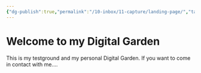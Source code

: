 ```yaml
---
{"dg-publish":true,"permalink":"/10-inbox/11-capture/landing-page/","tags":["gardenEntry"]}
---
```


# Welcome to my Digital Garden 
This is my testground and my personal Digital Garden. If you want to come in contact with me....

